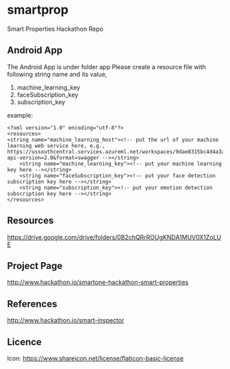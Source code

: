 # smartprop
Smart Properties Hackathon Repo

## Android App
The Android App is under folder app
Please create a resource file with following string name and its value,
1. machine_learning_key
2. faceSubscription_key
3. subscription_key

example:

    <?xml version="1.0" encoding="utf-8"?>
    <resources>
	<string name="machine_learning_host"><!-- put the url of your machine learning web service here, e.g., https://ussouthcentral.services.azureml.net/workspaces/9dae8315bc4d4a3a9e92f498df9af737/services/8d6447734fdb4dbfa89b966120597cca/execute?api-version=2.0&format=swagger --></string>
        <string name="machine_learning_key"><!-- put your machine learning key here --></string>
        <string name="faceSubscription_key"><!-- put your face detection subscription key here --></string>
        <string name="subscription_key"><!-- put your emotion detection subscription key here --></string>
    </resources>


## Resources
https://drive.google.com/drive/folders/0B2chQRrROUgKNDA1MUV0X1ZoLUE

## Project Page
http://www.hackathon.io/smartone-hackathon-smart-properties

## References
http://www.hackathon.io/smart-inspector

## Licence
Icon: https://www.shareicon.net/license/flaticon-basic-license
